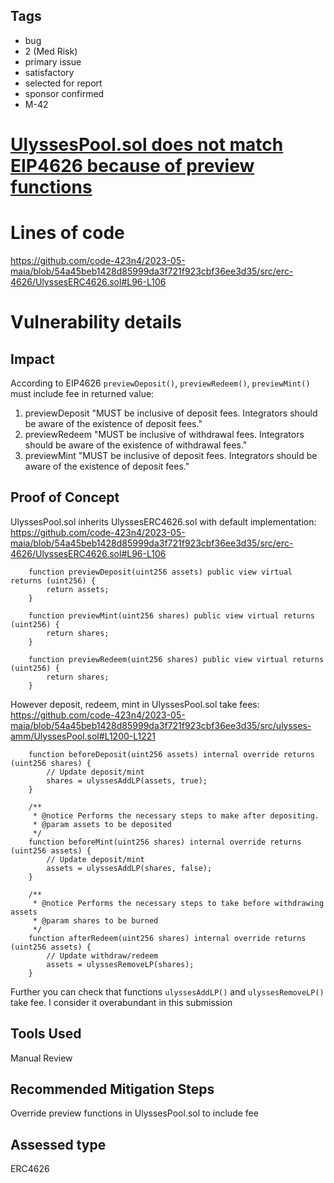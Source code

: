 ## Tags

- bug
- 2 (Med Risk)
- primary issue
- satisfactory
- selected for report
- sponsor confirmed
- M-42

# [UlyssesPool.sol does not match EIP4626 because of preview functions](https://github.com/code-423n4/2023-05-maia-findings/issues/98) 

# Lines of code

https://github.com/code-423n4/2023-05-maia/blob/54a45beb1428d85999da3f721f923cbf36ee3d35/src/erc-4626/UlyssesERC4626.sol#L96-L106


# Vulnerability details

## Impact
According to EIP4626 `previewDeposit()`, `previewRedeem()`, `previewMint()` must include fee in returned value:
1. previewDeposit "MUST be inclusive of deposit fees. Integrators should be aware of the existence of deposit fees."
2. previewRedeem "MUST be inclusive of withdrawal fees. Integrators should be aware of the existence of withdrawal fees."
3. previewMint "MUST be inclusive of deposit fees. Integrators should be aware of the existence of deposit fees."

## Proof of Concept
UlyssesPool.sol inherits UlyssesERC4626.sol with default implementation:
https://github.com/code-423n4/2023-05-maia/blob/54a45beb1428d85999da3f721f923cbf36ee3d35/src/erc-4626/UlyssesERC4626.sol#L96-L106
```solidity
    function previewDeposit(uint256 assets) public view virtual returns (uint256) {
        return assets;
    }

    function previewMint(uint256 shares) public view virtual returns (uint256) {
        return shares;
    }

    function previewRedeem(uint256 shares) public view virtual returns (uint256) {
        return shares;
    }
```
However deposit, redeem, mint in UlyssesPool.sol take fees:
https://github.com/code-423n4/2023-05-maia/blob/54a45beb1428d85999da3f721f923cbf36ee3d35/src/ulysses-amm/UlyssesPool.sol#L1200-L1221
```solidity
    function beforeDeposit(uint256 assets) internal override returns (uint256 shares) {
        // Update deposit/mint
        shares = ulyssesAddLP(assets, true);
    }

    /**
     * @notice Performs the necessary steps to make after depositing.
     * @param assets to be deposited
     */
    function beforeMint(uint256 shares) internal override returns (uint256 assets) {
        // Update deposit/mint
        assets = ulyssesAddLP(shares, false);
    }

    /**
     * @notice Performs the necessary steps to take before withdrawing assets
     * @param shares to be burned
     */
    function afterRedeem(uint256 shares) internal override returns (uint256 assets) {
        // Update withdraw/redeem
        assets = ulyssesRemoveLP(shares);
    }
```
Further you can check that functions `ulyssesAddLP()` and `ulyssesRemoveLP()` take fee. I consider it overabundant in this submission

## Tools Used
Manual Review

## Recommended Mitigation Steps
Override preview functions in UlyssesPool.sol to include fee


## Assessed type

ERC4626
